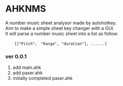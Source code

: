 # AHKNMS
A number music sheet analysor made by autohotkey. <br>
Aim to make a simple sheet key changer with a GUI.<br>
It will parse a number music sheet into a list as follow:

```autohotkey
    [["Pitch"， "Range", "duration"], ......]
```

### ver 0.0.1

1. add main.ahk
2. add paser.ahk
3. initially completed paser.ahk

